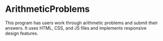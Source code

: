 # ArithmeticProblems
This program has users work through arithmetic problems and submit their answers. 
It uses HTML, CSS, and JS files and implements responsive design features. 
